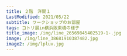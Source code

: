 ```yaml
---
title: ２階　洋間１
LastModified: 2021/05/22
subtitle: ワークショップのお部屋
tags: コトリ展in横浜阪東橋の様子
title_image: /img/line_26569845402519-1-.jpg
image: /img/line_38681910387482.jpg
image2: /img/lpluv.jpg
---
```

